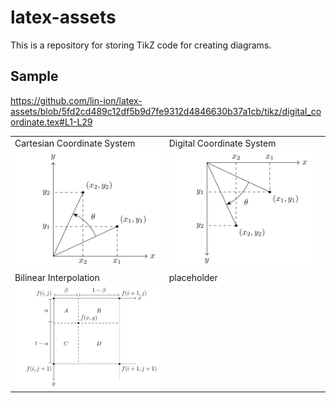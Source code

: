 # latex-assets

This is a repository for storing TikZ code for creating diagrams.

## Sample

<https://github.com/lin-ion/latex-assets/blob/5fd2cd489c12df5b9d7fe9312d4846630b37a1cb/tikz/digital_coordinate.tex#L1-L29>

<div align="center"><table><tr><td>Cartesian Coordinate System</td><td>Digital Coordinate System</td></tr><tr><td>
<img width="600px" src="image/cartesian_coordinate_white.png"/></td><td>
<img width="600px" src="image/digital_coordinate_white.png"/></td><td>
<tr><td>Bilinear Interpolation</td><td>placeholder</td></tr><tr><td>
<img width="600px" src="image/bilinear_interpolation_white.png"/></td><td>
<img width=600px src=""/></td></tr>
</table></div>